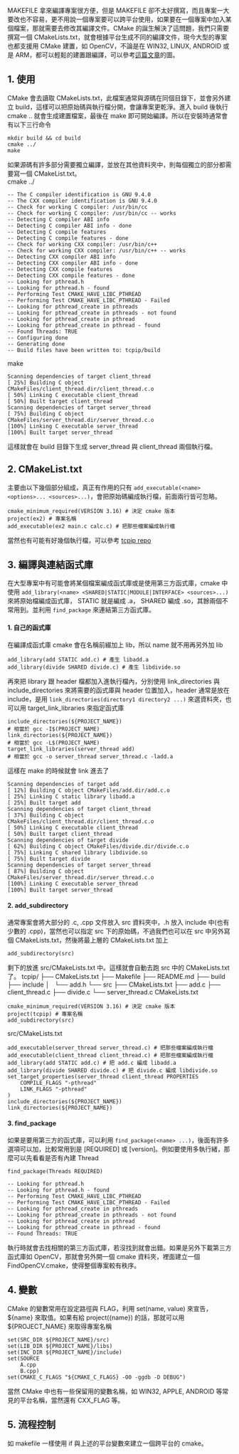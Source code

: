 MAKEFILE 拿來編譯專案很方便，但是 MAKEFILE 卻不太好撰寫，而且專案一大要改也不容易，更不用說一個專案要可以跨平台使用，如果要在一個專案中加入某個檔案，那就需要去修改其編譯文件。CMake 的誕生解決了這問題，我們只需要撰寫一個 CMakeLists.txt，就會根據平台生成不同的編譯文件，現今大型的專案也都支援用 CMake 建置，如 OpenCV，不論是在 WIN32, LINUX, ANDROID 或是 ARM，都可以輕鬆的建置跟編譯，可以參考[這篇文章](https://www.jb51.net/article/274466.htm)的圖。

## 1. 使用
CMake 會去讀取 CMakeLists.txt，此檔案通常與源碼在同個目錄下，並會另外建立 build，這樣可以把原始碼與執行檔分開，會讓專案更乾淨。進入 build 後執行 cmake .. 就會生成建置檔案，最後在 make 即可開始編譯。所以在安裝時通常會有以下三行命令
```
mkdir build && cd build
cmake ../
make
```
如果源碼有許多部分需要獨立編譯，並放在其他資料夾中，則每個獨立的部分都需要寫一個 CMakeList.txt。\
cmake ../
```
-- The C compiler identification is GNU 9.4.0
-- The CXX compiler identification is GNU 9.4.0
-- Check for working C compiler: /usr/bin/cc
-- Check for working C compiler: /usr/bin/cc -- works
-- Detecting C compiler ABI info
-- Detecting C compiler ABI info - done
-- Detecting C compile features
-- Detecting C compile features - done
-- Check for working CXX compiler: /usr/bin/c++
-- Check for working CXX compiler: /usr/bin/c++ -- works
-- Detecting CXX compiler ABI info
-- Detecting CXX compiler ABI info - done
-- Detecting CXX compile features
-- Detecting CXX compile features - done
-- Looking for pthread.h
-- Looking for pthread.h - found
-- Performing Test CMAKE_HAVE_LIBC_PTHREAD
-- Performing Test CMAKE_HAVE_LIBC_PTHREAD - Failed
-- Looking for pthread_create in pthreads
-- Looking for pthread_create in pthreads - not found
-- Looking for pthread_create in pthread
-- Looking for pthread_create in pthread - found
-- Found Threads: TRUE
-- Configuring done
-- Generating done
-- Build files have been written to: tcpip/build
```
make
```
Scanning dependencies of target client_thread
[ 25%] Building C object CMakeFiles/client_thread.dir/client_thread.c.o
[ 50%] Linking C executable client_thread
[ 50%] Built target client_thread
Scanning dependencies of target server_thread
[ 75%] Building C object CMakeFiles/server_thread.dir/server_thread.c.o
[100%] Linking C executable server_thread
[100%] Built target server_thread
```
這樣就會在 build 目錄下生成 server_thread 與 client_thread 兩個執行檔。

## 2. CMakeList.txt
主要由以下幾個部分組成，真正有作用的只有 ```add_executable(<name> <options>... <sources>...)```，會把原始碼編成執行檔，前面兩行皆可忽略。
```
cmake_minimum_required(VERSION 3.16) # 決定 cmake 版本
project(ex2) # 專案名稱
add_executable(ex2 main.c calc.c) # 把那些檔案編成執行檔
```
當然也有可能有好幾個執行檔，可以參考 [tcpip repo](https://github.com/JrPhy/tcpip/blob/main/CMakeLists.txt)

## 3. 編譯與連結函式庫
在大型專案中有可能會將某個檔案編成函式庫或是使用第三方函式庫，cmake 中使用 ```add_library(<name> <SHARED|STATIC|MODULE|INTERFACE> <sources>...)``` 來將原始檔編成函式庫， STATIC 就是編成 .a， SHARED 編成 .so，其餘兩個不常用到。並利用 ```find_package``` 來連結第三方函式庫。

#### 1. 自己的函式庫
在編譯成函式庫 cmake 會在名稱前綴加上 lib，所以 name 就不用再另外加 lib
```
add_library(add STATIC add.c) # 產生 libadd.a
add_library(divide SHARED divide.c) # 產生 libdivide.so
```
再來把 library 跟 header 檔都加入進執行檔內，分別使用 link_directories 與 include_directories 來將需要的函式庫與 header 位置加入，header 通常是放在 include，是用 ```link_directories(directory1 directory2 ...)``` 來選資料夾，也可以用 target_link_libraries 來指定函式庫
```
include_directories(${PROJECT_NAME})
# 相當於 gcc -I$(PROJECT_NAME)
link_directories(${PROJECT_NAME})
# 相當於 gcc -L$(PROJECT_NAME)
target_link_libraries(server_thread add)
# 相當於 gcc -o server_thread server_thread.c -ladd.a
```
這樣在 make 的時候就會 link 進去了
```
Scanning dependencies of target add
[ 12%] Building C object CMakeFiles/add.dir/add.c.o
[ 25%] Linking C static library libadd.a
[ 25%] Built target add
Scanning dependencies of target client_thread
[ 37%] Building C object CMakeFiles/client_thread.dir/client_thread.c.o
[ 50%] Linking C executable client_thread
[ 50%] Built target client_thread
Scanning dependencies of target divide
[ 62%] Building C object CMakeFiles/divide.dir/divide.c.o
[ 75%] Linking C shared library libdivide.so
[ 75%] Built target divide
Scanning dependencies of target server_thread
[ 87%] Building C object CMakeFiles/server_thread.dir/server_thread.c.o
[100%] Linking C executable server_thread
[100%] Built target server_thread
```
#### 2. add_subdirectory
通常專案會將大部分的 .c, .cpp 文件放入 src 資料夾中，.h 放入 include 中(也有少數的 .cpp)，當然也可以指定 src 下的原始碼，不過我們也可以在 src 中另外寫個 CMakeLists.txt，然後將最上層的 CMakeLists.txt 加上
```
add_subdirectory(src)
```
剩下的放進 src/CMakeLists.txt 中。這樣就會自動去跑 src 中的 CMakeLists.txt 了。
tcpip/
├── CMakeLists.txt
├── Makefile
├── README.md
├── build
├── include
│   └── add.h
└── src
    ├── CMakeLists.txt
    ├── add.c
    ├── client_thread.c
    ├── divide.c
    └── server_thread.c
CMakeLists.txt
```
cmake_minimum_required(VERSION 3.16) # 決定 cmake 版本
project(tcpip) # 專案名稱
add_subdirectory(src)
```
src/CMakeLists.txt
```
add_executable(server_thread server_thread.c) # 把那些檔案編成執行檔
add_executable(client_thread client_thread.c) # 把那些檔案編成執行檔
add_library(add STATIC add.c) # 把 add.c 編成 libadd.a
add_library(divide SHARED divide.c) # 把 divide.c 編成 libdivide.so
set_target_properties(server_thread client_thread PROPERTIES
    COMPILE_FLAGS "-pthread"
    LINK_FLAGS "-pthread"
)
include_directories(${PROJECT_NAME})
link_directories(${PROJECT_NAME})
```
#### 3. find_package
如果是要用第三方的函式庫，可以利用 ```find_package(<name> ...)```，後面有許多選項可以加，比較常用到是 [REQUIRED] 或 [version]。例如要使用多執行緒，那麼可以先看看是否有內建 Thread
```
find_package(Threads REQUIRED)
```
```
-- Looking for pthread.h
-- Looking for pthread.h - found
-- Performing Test CMAKE_HAVE_LIBC_PTHREAD
-- Performing Test CMAKE_HAVE_LIBC_PTHREAD - Failed
-- Looking for pthread_create in pthreads
-- Looking for pthread_create in pthreads - not found
-- Looking for pthread_create in pthread
-- Looking for pthread_create in pthread - found
-- Found Threads: TRUE
```
執行時就會去找相關的第三方函式庫，若沒找到就會出錯。如果是另外下載第三方函式庫如 OpenCV，那就會另外開一個 cmake 資料夾，裡面建立一個 FindOpenCV.cmake，使得整個專案較有秩序。

## 4. 變數
CMake 的變數常用在設定路徑與 FLAG，利用 set(name, value) 來宣告，${name} 來取值。如果有給 project({name}) 的話，那就可以用 ${PROJECT_NAME} 來取得專案名稱
```
set(SRC_DIR ${PROJECT_NAME}/src)
set(LIB_DIR ${PROJECT_NAME}/libs)
set(INC_DIR ${PROJECT_NAME}/include)
set(SOURCE 
    A.cpp
    B.cpp)
set(CMAKE_C_FLAGS "${CMAKE_C_FLAGS} -O0 -ggdb -D DEBUG")
```
當然 CMake 中也有一些保留用的變數名稱，如 WIN32, APPLE, ANDROID 等常見的平台名稱，當然還有 CXX_FLAG 等。

## 5. 流程控制
如 makefile 一樣使用 if 與上述的平台變數來建立一個跨平台的 cmake。
